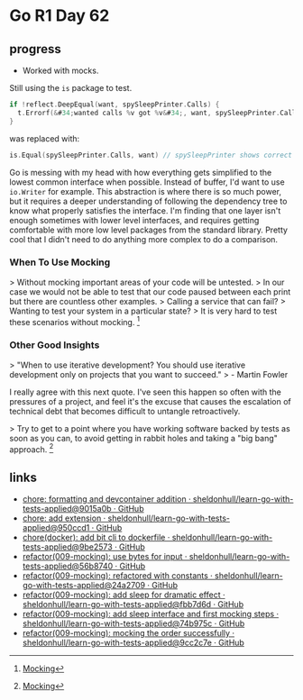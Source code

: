 # Go R1 Day 62


## progress

- Worked with mocks.

Still using the `is` package to test.

```go
if !reflect.DeepEqual(want, spySleepPrinter.Calls) {
  t.Errorf(&#34;wanted calls %v got %v&#34;, want, spySleepPrinter.Calls)
}
```

was replaced with:

```go
is.Equal(spySleepPrinter.Calls, want) // spySleepPrinter shows correct order of calls
```

Go is messing with my head with how everything gets simplified to the lowest common interface when possible.
Instead of buffer, I&#39;d want to use `io.Writer` for example.
This abstraction is where there is so much power, but it requires a deeper understanding of following the dependency tree to know what properly satisfies the interface.
I&#39;m finding that one layer isn&#39;t enough sometimes with lower level interfaces, and requires getting comfortable with more low level packages from the standard library.
Pretty cool that I didn&#39;t need to do anything more complex to do a comparison.

### When To Use Mocking

&gt; Without mocking important areas of your code will be untested.
&gt; In our case we would not be able to test that our code paused between each print but there are countless other examples.
&gt; Calling a service that can fail?
&gt; Wanting to test your system in a particular state?
&gt; It is very hard to test these scenarios without mocking.
[^mocking]

### Other Good Insights

&gt; &#34;When to use iterative development? You should use iterative development only on projects that you want to succeed.&#34;
&gt; - Martin Fowler

I really agree with this next quote.
I&#39;ve seen this happen so often with the pressures of a project, and feel it&#39;s the excuse that causes the escalation of technical debt that becomes difficult to untangle retroactively.

&gt; Try to get to a point where you have working software backed by tests as soon as you can, to avoid getting in rabbit holes and taking a &#34;big bang&#34; approach. [^mocking]

## links

- [chore: formatting and devcontainer addition · sheldonhull/learn-go-with-tests-applied@9015a0b · GitHub](https://github.com/sheldonhull/learn-go-with-tests-applied/commit/9015a0b4b15d72c2523dd1c2136ed222d125d0ea)
- [chore: add extension · sheldonhull/learn-go-with-tests-applied@950ccd1 · GitHub](https://github.com/sheldonhull/learn-go-with-tests-applied/commit/950ccd16da38b29c7161b17e5bef622fe4d6c64d)
- [chore(docker): add bit cli to dockerfile · sheldonhull/learn-go-with-tests-applied@9be2573 · GitHub](https://github.com/sheldonhull/learn-go-with-tests-applied/commit/9be2573a6f6dc3643052248515f6c344b80fa74e)
- [refactor(009-mocking): use bytes for input · sheldonhull/learn-go-with-tests-applied@56b8740 · GitHub](https://github.com/sheldonhull/learn-go-with-tests-applied/commit/56b8740c64d508289c56125eaa82c3e989d91f1a)
- [refactor(009-mocking): refactored with constants · sheldonhull/learn-go-with-tests-applied@24a2709 · GitHub](https://github.com/sheldonhull/learn-go-with-tests-applied/commit/24a2709f0ac34487be60900f8c8d84ca023e361c)
- [refactor(009-mocking): add sleep for dramatic effect · sheldonhull/learn-go-with-tests-applied@fbb7d6d · GitHub](https://github.com/sheldonhull/learn-go-with-tests-applied/commit/fbb7d6dca28ee07276cd49387b4f72d5c88eb443)
- [refactor(009-mocking): add sleep interface and first mocking steps · sheldonhull/learn-go-with-tests-applied@74b975c · GitHub](https://github.com/sheldonhull/learn-go-with-tests-applied/commit/74b975cbc9b99abafb3cf87f898b986242c275a7)
- [refactor(009-mocking): mocking the order successfully · sheldonhull/learn-go-with-tests-applied@9cc2c7e · GitHub](https://github.com/sheldonhull/learn-go-with-tests-applied/commit/9cc2c7e96fbaa5b08792e318f739aba4de769401)

[^mocking]: [Mocking](https://quii.gitbook.io/learn-go-with-tests/go-fundamentals/mocking)

